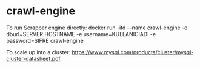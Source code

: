 # crawl-engine
To run Scrapper engine directly:
docker run -itd --name crawl-engine -e dburl=SERVER.HOSTNAME -e username=KULLANICIADI -e password=SIFRE crawl-engine

To scale up into a cluster:
https://www.mysql.com/products/cluster/mysql-cluster-datasheet.pdf
